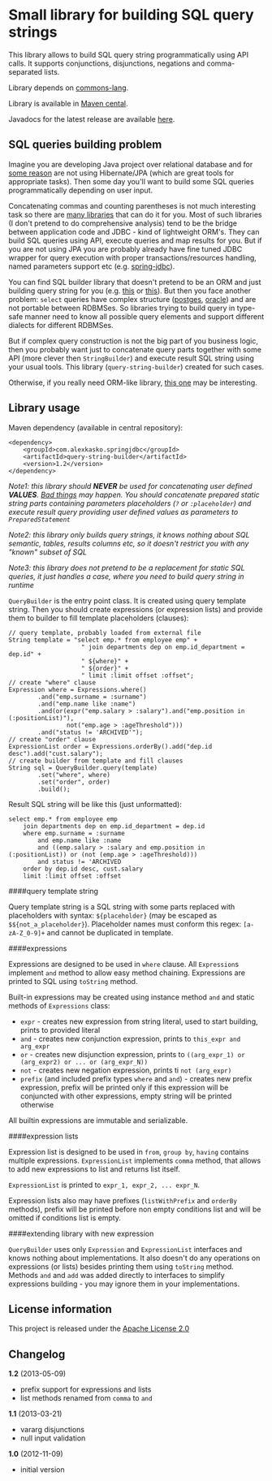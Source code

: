 Small library for building SQL query strings
============================================

This library allows to build SQL query string programmatically using API calls. It supports conjunctions, disjunctions,
negations and comma-separated lists.

Library depends on [commons-lang](http://repo1.maven.org/maven2/commons-lang/commons-lang/).

Library is available in [Maven cental](http://repo1.maven.org/maven2/com/alexkasko/springjdbc/).

Javadocs for the latest release are available [here](http://alexkasko.github.com/query-string-builder/javadocs).

SQL queries building problem
----------------------------

Imagine you are developing Java project over relational database and for [some reason](http://www.google.com/search?q=ORM+antipattern)
are not using Hibernate/JPA (which are great tools for appropriate tasks). Then some day you'll want to build some
SQL queries programmatically depending on user input.

Concatenating commas and counting parentheses is not much interesting task so there are [many libraries](http://www.h2database.com/html/jaqu.html#similar_projects)
that can do it for you. Most of such libraries (I don't pretend to do comprehensive analysis) tend to be the bridge between
application code and JDBC - kind of lightweight ORM's. They can build SQL queries using API, execute queries and map results for you.
But if you are not using JPA you are probably already have fine tuned JDBC wrapper for query execution with proper transactions/resources
handling, named parameters support etc (e.g. [spring-jdbc](http://static.springsource.org/spring/docs/3.0.x/spring-framework-reference/html/jdbc.html)).

You can find SQL builder library that doesn't pretend to be an ORM and just building query string for you (e.g.
[this](http://code.google.com/p/squiggle-sql/) or [this](http://openhms.sourceforge.net/sqlbuilder/)). But then you face
another problem: `select` queries have complex structure ([postges](http://www.postgresql.org/docs/current/static/sql-select.html#AEN77017),
[oracle](http://docs.oracle.com/cd/B13789_01/server.101/b10759/statements_10002.htm#i2065706)) and are not portable between RDBMSes.
So libraries trying to build query in type-safe manner need to know all possible query elements and support different dialects
for different RDBMSes.

But if complex query construction is not the big part of you business logic, then you probably want just to concatenate
query parts together with some API (more clever then `StringBuilder`) and execute result SQL string using your usual tools.
This library (`query-string-builder`) created for such cases.

Otherwise, if you really need ORM-like library, [this one](http://static.springsource.org/spring-data/data-jdbc/docs/1.0.0.RC1/reference/html/#core.querydsl)
may be interesting.

Library usage
-------------

Maven dependency (available in central repository):

    <dependency>
        <groupId>com.alexkasko.springjdbc</groupId>
        <artifactId>query-string-builder</artifactId>
        <version>1.2</version>
    </dependency>

_Note1: this library should **NEVER** be used for concatenating user defined **VALUES**. [Bad things](http://xkcd.com/327/) may happen.
You should concatenate prepared static string parts containing parameters placeholders (`?` or `:placeholder`) and execute result query
providing user defined values as parameters to `PreparedStatement`_

_Note2: this library only builds query strings, it knows nothing about SQL semantic, tables, results columns etc,
so it doesn't restrict you with any "known" subset of SQL_

_Note3: this library does not pretend to be a replacement for static SQL queries, it just handles a case,
where you need to build query string in runtime_

`QueryBuilder` is the entry point class. It is created using query template string. Then you should create
expressions (or expression lists) and provide them to builder to fill template placeholders (clauses):

    // query template, probably loaded from external file
    String template = "select emp.* from employee emp" +
                        " join departments dep on emp.id_department = dep.id" +
                        " ${where}" +
                        " ${order}" +
                        " limit :limit offset :offset";
    // create "where" clause
    Expression where = Expressions.where()
            .and("emp.surname = :surname")
            .and("emp.name like :name")
            .and(or(expr("emp.salary > :salary").and("emp.position in (:positionList)"),
                    not("emp.age > :ageThreshold")))
            .and("status != 'ARCHIVED'");
    // create "order" clause
    ExpressionList order = Expressions.orderBy().add("dep.id desc").add("cust.salary");
    // create builder from template and fill clauses
    String sql = QueryBuilder.query(template)
            .set("where", where)
            .set("order", order)
            .build();

Result SQL string will be like this (just unformatted):

    select emp.* from employee emp
        join departments dep on emp.id_department = dep.id
        where emp.surname = :surname
            and emp.name like :name
            and ((emp.salary > :salary and emp.position in (:positionList)) or (not (emp.age > :ageThreshold)))
            and status != 'ARCHIVED
        order by dep.id desc, cust.salary
        limit :limit offset :offset

####query template string

Query template string is a SQL string with some parts replaced with placeholders with syntax: `${placeholder}`
(may be escaped as `$${not_a_placeholder}`). Placeholder names must conform this regex: `[a-zA-Z_0-9]+` and
cannot be duplicated in template.

####expressions

Expressions are designed to be used in `where` clause. All `Expression`s implement `and` method
to allow easy method chaining. Expressions are printed to SQL using `toString` method.

Built-in expressions may be created using instance method `and` and static methods of `Expressions` class:

 * `expr` - creates new expression from string literal, used to start building, prints to provided literal
 * `and` - creates new conjunction expression, prints to `this_expr and arg_expr`
 * `or` - creates new disjunction expression, prints to `((arg_expr_1) or (arg_expr2) or ... or (arg_expr_N))`
 * `not` - creates new negation expression, prints ti `not (arg_expr)`
 * `prefix` (and included prefix types `where` and `and`) - creates new prefix expression,
   prefix will be printed only if this expression will be conjuncted with other expressions,
   empty string will be printed otherwise

All builtin expressions are immutable and serializable.

####expression lists

Expression list is designed to be used in `from`, `group by`, `having` contains multiple expressions. `ExpressionList` implements `comma` method, that allows
to add new expressions to list and returns list itself.

`ExpressionList` is printed to `expr_1, expr_2, ... expr_N`.

Expression lists also may have prefixes (`listWithPrefix` and `orderBy` methods), prefix will be printed
before non empty conditions list and will be omitted if conditions list is empty.

####extending library with new expression

`QueryBuilder` uses only `Expression` and `ExpressionList` interfaces and knows nothing about implementations.
It also doesn't do any operations on expressions (or lists) besides printing them using `toString` method.
Methods `and` and `add` was added directly to interfaces to simplify expressions building -
you may ignore them in your implementations.

License information
-------------------

This project is released under the [Apache License 2.0](http://www.apache.org/licenses/LICENSE-2.0)

Changelog
---------

**1.2** (2013-05-09)

 * prefix support for expressions and lists
 * list methods renamed from `comma` to `and`

**1.1** (2013-03-21)

 * vararg disjunctions
 * null input validation

**1.0** (2012-11-09)

 * initial version